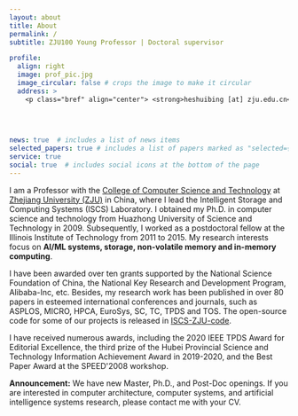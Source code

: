 ```yaml
---
layout: about
title: About
permalink: /
subtitle: ZJU100 Young Professor | Doctoral supervisor 

profile:
  align: right
  image: prof_pic.jpg
  image_circular: false # crops the image to make it circular
  address: >
    <p class="bref" align="center"> <strong>heshuibing [at] zju.edu.cn</strong></p>
    
    
    

news: true  # includes a list of news items
selected_papers: true # includes a list of papers marked as "selected={true}"
service: true
social: true  # includes social icons at the bottom of the page
---
```


<!-- # Write your biography here. Tell the world about yourself. Link to your favorite [subreddit](http://reddit.com). You can put a picture in, too. The code is already in, just name your picture `prof_pic.jpg` and put it in the `img/` folder.

# Put your address / P.O. box / other info right below your picture. You can also disable any these elements by editing `profile` property of the YAML header of your `_pages/about.md`. Edit `_bibliography/papers.bib` and Jekyll will render your [publications page](/al-folio/publications/) automatically.

# Link to your social media connections, too. This theme is set up to use [Font Awesome icons](http://fortawesome.github.io/Font-Awesome/) and [Academicons](https://jpswalsh.github.io/academicons/), like the ones below. Add your Facebook, Twitter, LinkedIn, Google Scholar, or just disable all of them. -->

I am a Professor with the [College of Computer
Science and Technology](http://www.en.cs.zju.edu.cn/) at [Zhejiang
University (ZJU)](https://www.zju.edu.cn/english/) in China,
where I lead the Intelligent Storage and Computing Systems (ISCS)
Laboratory. 
I obtained my Ph.D. in computer science and technology from Huazhong University of Science and
Technology in 2009. 
Subsequently, I worked as a postdoctoral fellow at the Illinois
Institute of Technology from 2011 to 2015.
My research interests focus on **AI/ML systems, storage, non-volatile
memory and in-memory computing**.

I have been awarded over ten grants supported by the National Science Foundation of
China, the National Key Research and Development Program,
Alibaba-Inc, etc.
Besides, my research work has been published in over 80 papers in esteemed international
conferences and journals, such as ASPLOS, MICRO, HPCA, EuroSys, SC, TC,
TPDS and TOS.
The open-source code for some of our projects is released in
[ISCS-ZJU-code](https://github.com/ISCS-ZJU).

I have received numerous awards, including the 2020 IEEE TPDS
Award for Editorial Excellence, the third prize of the Hubei
Provincial Science and Technology Information Achievement
Award in 2019-2020, and the Best Paper Award at the
SPEED'2008 workshop.

**Announcement:** We have new Master, Ph.D., and Post-Doc
openings. If you are interested in computer architecture,
computer systems, and artificial intelligence systems research,
please contact me with your CV.